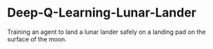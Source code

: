 # Deep-Q-Learning-Lunar-Lander

Training an agent to land a lunar lander safely on a landing pad on the surface of the moon.
